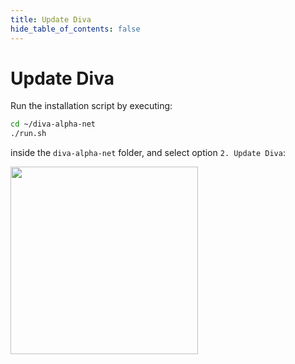 ```yaml
---
title: Update Diva
hide_table_of_contents: false
---
```


#  Update Diva

Run the installation script by executing:

```bash
cd ~/diva-alpha-net
./run.sh
```

inside the `diva-alpha-net` folder, and select option `2. Update Diva`:

<div style={{textAlign: 'center'}}>
    <img src={require("./img/update.png").default}  width="300"/>
</div>
